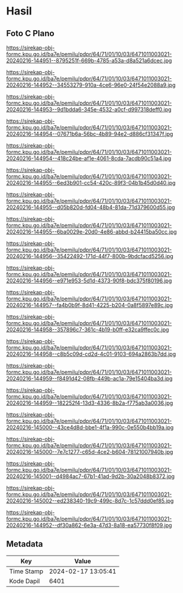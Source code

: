 # Hasil

## Foto C Plano

https://sirekap-obj-formc.kpu.go.id/ba7e/pemilu/pdpr/64/71/01/10/03/6471011003021-20240216-144951--8795251f-669b-4785-a53a-d8a521a6dcec.jpg

https://sirekap-obj-formc.kpu.go.id/ba7e/pemilu/pdpr/64/71/01/10/03/6471011003021-20240216-144952--34553279-910a-4ce6-96e0-24f54e2088a9.jpg

https://sirekap-obj-formc.kpu.go.id/ba7e/pemilu/pdpr/64/71/01/10/03/6471011003021-20240216-144953--9d1bdda6-345e-4532-a0cf-d997318deff0.jpg

https://sirekap-obj-formc.kpu.go.id/ba7e/pemilu/pdpr/64/71/01/10/03/6471011003021-20240216-144954--07671b6a-56bc-4b89-94e2-d886cf31347f.jpg

https://sirekap-obj-formc.kpu.go.id/ba7e/pemilu/pdpr/64/71/01/10/03/6471011003021-20240216-144954--418c24be-af1e-4061-8cda-7acdb90c51a4.jpg

https://sirekap-obj-formc.kpu.go.id/ba7e/pemilu/pdpr/64/71/01/10/03/6471011003021-20240216-144955--6ed3b901-cc54-420c-89f3-04b1b45d0d40.jpg

https://sirekap-obj-formc.kpu.go.id/ba7e/pemilu/pdpr/64/71/01/10/03/6471011003021-20240216-144955--d05b820d-fd04-48b4-81da-71d379600d55.jpg

https://sirekap-obj-formc.kpu.go.id/ba7e/pemilu/pdpr/64/71/01/10/03/6471011003021-20240216-144955--6ba0029e-20d0-4e86-abbd-b24415ba50cc.jpg

https://sirekap-obj-formc.kpu.go.id/ba7e/pemilu/pdpr/64/71/01/10/03/6471011003021-20240216-144956--35422492-171d-44f7-800b-9bdcfacd5256.jpg

https://sirekap-obj-formc.kpu.go.id/ba7e/pemilu/pdpr/64/71/01/10/03/6471011003021-20240216-144956--e971e953-5d1d-4373-90f8-bdc375f80196.jpg

https://sirekap-obj-formc.kpu.go.id/ba7e/pemilu/pdpr/64/71/01/10/03/6471011003021-20240216-144957--fa4b0b9f-8d41-4225-b204-0a8f5897e89c.jpg

https://sirekap-obj-formc.kpu.go.id/ba7e/pemilu/pdpr/64/71/01/10/03/6471011003021-20240216-144958--357896c7-361c-4b19-b0ff-e32ca9ffec0c.jpg

https://sirekap-obj-formc.kpu.go.id/ba7e/pemilu/pdpr/64/71/01/10/03/6471011003021-20240216-144958--c8b5c09d-cd2d-4c01-9103-694a2863b7dd.jpg

https://sirekap-obj-formc.kpu.go.id/ba7e/pemilu/pdpr/64/71/01/10/03/6471011003021-20240216-144959--f8491d42-08fb-449b-ac1a-79e15404ba3d.jpg

https://sirekap-obj-formc.kpu.go.id/ba7e/pemilu/pdpr/64/71/01/10/03/6471011003021-20240216-144959--182252f4-13d3-4336-8b2a-f775ab3a0036.jpg

https://sirekap-obj-formc.kpu.go.id/ba7e/pemilu/pdpr/64/71/01/10/03/6471011003021-20240216-145000--43ce4d8d-bbe1-4f1a-990c-0e550b4bb19a.jpg

https://sirekap-obj-formc.kpu.go.id/ba7e/pemilu/pdpr/64/71/01/10/03/6471011003021-20240216-145000--7e7c1277-c65d-4ce2-b604-78121007940b.jpg

https://sirekap-obj-formc.kpu.go.id/ba7e/pemilu/pdpr/64/71/01/10/03/6471011003021-20240216-145001--d4984ac7-67b1-41ad-9d2b-30a2048b8372.jpg

https://sirekap-obj-formc.kpu.go.id/ba7e/pemilu/pdpr/64/71/01/10/03/6471011003021-20240216-145002--ed238340-19c9-499c-8d7c-1c57ddd0ef85.jpg

https://sirekap-obj-formc.kpu.go.id/ba7e/pemilu/pdpr/64/71/01/10/03/6471011003021-20240216-144952--df30a862-6e3a-47d3-8a18-ea57730f8f09.jpg


## Metadata

| Key        | Value               |
| ---------- | ------------------- |
| Time Stamp | 2024-02-17 13:05:41 |
| Kode Dapil | 6401                |



